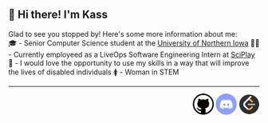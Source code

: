 ## 👋 Hi there! I'm Kass  
Glad to see you stopped by! Here's some more information about me:  
🎓 - Senior Computer Science student at the [University of Northern Iowa](https://uni.edu/)
👩‍💻 - Currently employeed as a LiveOps Software Engineering Intern at [SciPlay](https://www.sciplay.com/)
🦾 - I would love the opportunity to use my skills in a way that will improve the lives of disabled individuals
🚺 - Woman in STEM
<hr>

<div align="right">
    <a href="https://github.com/CallMeKass/"><img style="display: inline-block;width: 42px;height: 42px;"; src="icons/github.png" alt="github user: CallMeKass"></a>
    <a href="https://discordapp.com/users/TheBiggestYikes#3015/"><img style="display: inline-block;width: 42px;height: 42px;"; src="icons/discord.png" alt="discord user: TheBiggestYikes#3015"></a>
    <a href="https://leetcode.com/0xCA55/"><img style="display: inline-block;width: 42px;height: 42px;"; src="icons/leetcode.png" alt="leetcode user: 0xCA55"></a>
</div>